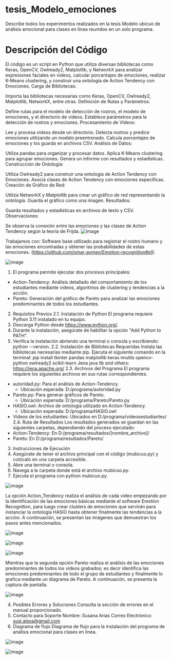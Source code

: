 # tesis_Modelo_emociones
Describe todos los experimentos realizados en la tesis Modelo ubicuo de análisis emocional para clases en línea reunidos en un solo programa.
# Descripción del Código
El código es un script en Python que utiliza diversas bibliotecas como Keras, OpenCV, Owlready2, Matplotlib, y NetworkX para analizar expresiones faciales en videos, calcular porcentajes de emociones, realizar K-Means clustering, y construir una ontología de Action Tendency con Emociones.
Carga de Bibliotecas:

Importa las bibliotecas necesarias como Keras, OpenCV, Owlready2, Matplotlib, NetworkX, entre otras.
Definición de Rutas y Parámetros:

Define rutas para el modelo de detección de rostros, el modelo de emociones, y el directorio de videos.
Establece parámetros para la detección de rostros y emociones.
Procesamiento de Videos:

Lee y procesa videos desde un directorio.
Detecta rostros y predice emociones utilizando un modelo preentrenado.
Calcula porcentajes de emociones y los guarda en archivos CSV.
Análisis de Datos:

Utiliza pandas para organizar y procesar datos.
Aplica K-Means clustering para agrupar emociones.
Genera un informe con resultados y estadísticas.
Construcción de Ontología:

Utiliza Owlready2 para construir una ontología de Action Tendency con Emociones.
Asocia clases de Action Tendency con emociones específicas.
Creación de Gráfico de Red:

Utiliza NetworkX y Matplotlib para crear un gráfico de red representando la ontología.
Guarda el gráfico como una imagen.
Resultados:

Guarda resultados y estadísticas en archivos de texto y CSV.
Observaciones:

Se observa la conexión entre las emociones y las clases de Action Tendency según la teoría de Frijda.
![image](https://github.com/user-attachments/assets/92eb22bb-a908-49b8-86d2-7f08b36889a6)

Trabajamos con: Software base utilizado para registrar el rostro humano y las emociones encontradas y obtener las probabilidades de estas emociones. (https://github.com/omar-aymen/Emotion-recognition#p1).

![image](https://github.com/user-attachments/assets/1073b38e-ecb1-4267-a08a-3615cabdae86)

1. El programa permite ejecutar dos procesos principales:
- Action-Tendency: Análisis detallado del comportamiento de los estudiantes mediante videos, algoritmos de clustering y tendencias a la acción.
- Pareto: Generación del gráfico de Pareto para analizar las emociones predominantes de todos los estudiantes.
2. Requisitos Previos
2.1. Instalación de Python
El programa requiere Python 3.11 instalado en tu equipo.
1. Descarga Python desde https://www.python.org/.
2. Durante la instalación, asegúrate de habilitar la opción "Add Python to PATH".
3. Verifica la instalación abriendo una terminal o consola y escribiendo: python --version.
2.2. Instalación de Bibliotecas Requeridas
Instala las bibliotecas necesarias mediante pip. Ejecuta el siguiente comando en la terminal:
pip install tkinter pandas matplotlib keras imutils opencv-python owlready2 scikit-learn Jena java lib and others: https://jena.apache.org/
2.3. Archivos del Programa
El programa requiere los siguientes archivos en sus rutas correspondientes:
- autoridad.py: Para el análisis de Action-Tendency.
  - Ubicación esperada: D:/programa/autoridad.py
- Pareto.py: Para generar gráficos de Pareto.
  - Ubicación esperada: D:/programa/Pareto/Pareto.py
- HASIO.owl: Archivo de ontología utilizado en Action-Tendency.
  - Ubicación esperada: D:/programa/HASIO.owl
- Videos de los estudiantes: Ubicados en D:/programa/videosestudiantes/
2.4. Ruta de Resultados
Los resultados generados se guardan en las siguientes carpetas, dependiendo del proceso ejecutado:
- Action-Tendency: En D:/programa/resultados/[nombre_archivo]/
- Pareto: En D:/programa/resultados/Pareto/
3. Instrucciones de Ejecución
1. Asegúrate de tener el archivo principal con el código (mubicuo.py) y colócalo en una carpeta accesible.
2. Abre una terminal o consola.
3. Navega a la carpeta donde está el archivo mubicuo.py.
4. Ejecuta el programa con python mubicuo.py.

![image](https://github.com/user-attachments/assets/818354e9-0301-4c56-8191-b43cff69dbe2)

La opción Action_Tendency realiza el análisis de cada video empezando por la identificación de las emociones básicas mediante el software Emotion Recognition, para luego crear clusters de emociones que servirán para instanciar la ontología HASIO hasta obtener finalmente las tendencias a la acción.
A continuación, se presentan las imágenes que demuestran los pasos antes mencionados.

![image](https://github.com/user-attachments/assets/24cf2732-de76-498b-99ca-a9465c5348ae)

![image](https://github.com/user-attachments/assets/79e431b5-29df-459c-8ca5-002251dabb82)

![image](https://github.com/user-attachments/assets/35acc9be-453e-48df-943e-60a874e94d60)

Mientras que la segunda opción Pareto realiza el análisis de las emociones predominantes de todos los videos grabados; es decir identifica las emociones predominantes de todo el grupo de estudiantes y finalmente lo grafica mediante un diagrama de Pareto.
A continuación, se presenta la captura de pantalla.

![image](https://github.com/user-attachments/assets/eefd2bbe-929a-4c24-a00b-cb277ae87800)

4. Posibles Errores y Soluciones
Consulta la sección de errores en el manual proporcionado.
5. Contacto para Soporte
Nombre: Susana Arias
Correo Electrónico: susi.alexa@gmail.com
6. Diagrama de flujo
Diagrama de flujo para la instalación del programa de análisis emocional para clases en línea.

![image](https://github.com/user-attachments/assets/6510781e-ea48-47dc-badf-4c27dc7510e6)


![image](https://github.com/user-attachments/assets/26867f32-a052-4a8d-96b8-ecb575da57a2)




